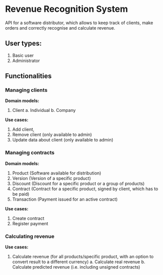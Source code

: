 # Revenue Recognition System
API for a software distributor, which allows to keep track of clients, make orders and correctly recognise and calculate revenue.

## User types:
1. Basic user
2. Administrator

## Functionalities

### Managing clients
**Domain models:**
1. Client
  a. Individual
  b. Company

**Use cases:**
 1. Add client,
 2. Remove client (only available to admin)
 3. Update data about client (only available to admin)

### Managing contracts
**Domain models:**
1. Product (Software available for distribution)
2. Version (Version of a specific product)
3. Discount (Discount for a specific product or a group of products)
4. Contract (Contract for a specific product, signed by client, which has to be paid)
5. Transaction (Payment issued for an active contract)

**Use cases:**
1. Create contract
2. Register payment

### Calculating revenue
**Use cases:**
1. Calculate revenue (for all products/specific product, with an option to convert result to a different currency)
   a. Calculate real revenue
   b. Calculate predicted revenue (i.e. including unsigned contracts)

